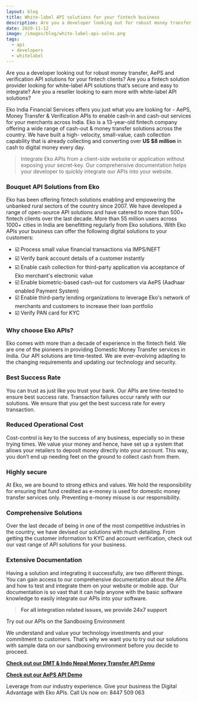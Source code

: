 ```yaml
---
layout: blog
title: White-label API solutions for your fintech business
description: Are you a developer looking out for robust money transfer, AePS and verification API solutions for your fintech clients? Are you a fintech solution provider looking for white-label API solutions that’s secure and easy to integrate? Are you a reseller looking to earn more with white-label API solutions?
date: 2020-11-12
image: /images/blog/white-label-api-solns.png
tags:
  - api
  - developers
  - whitelabel
---
```


Are you a developer looking out for robust money transfer, AePS and verification API solutions for your fintech clients? Are you a fintech solution provider looking for white-label API solutions that’s secure and easy to integrate? Are you a reseller looking to earn more with white-label API solutions?

Eko India Financial Services offers you just what you are looking for - AePS, Money Transfer & Verification APIs to enable cash-in and cash-out services for your merchants across India. Eko is a 13-year-old fintech company offering a wide range of cash-out & money transfer solutions across the country. We have built a high- velocity, small-value, cash collection capability that is already collecting and converting over **US $8 million** in cash to digital money every day.

> Integrate Eko APIs from a client-side website or application without exposing your secret-key. Our comprehensive documentation helps your developer to quickly integrate our APIs into your website.

### Bouquet API Solutions from Eko

Eko has been offering fintech solutions enabling and empowering the unbanked rural sectors of the country since 2007. We have developed a range of open-source API solutions and have catered to more than 500+ fintech clients over the last decade. More than 55 million users across 1000+ cities in India are benefitting regularly from Eko solutions. With Eko APIs your business can offer the following digital solutions to your customers:

* :ballot_box_with_check: Process small value financial transactions via IMPS/NEFT
* :ballot_box_with_check: Verify bank account details of a customer instantly
* :ballot_box_with_check: Enable cash collection for third-party application via acceptance of Eko merchant's electronic value
* :ballot_box_with_check: Enable biometric-based cash-out for customers via AePS (Aadhaar enabled Payment System)
* :ballot_box_with_check: Enable third-party lending organizations to leverage Eko's network of merchants and customers to increase their loan portfolio
* :ballot_box_with_check: Verify PAN card for KYC


### Why choose Eko APIs?

Eko comes with more than a decade of experience in the fintech field. We are one of the pioneers in providing Domestic Money Transfer services in India. Our API solutions are time-tested. We are ever-evolving adapting to the changing requirements and updating our technology and security.


### Best Success Rate

You can trust as just like you trust your bank. Our APIs are time-tested to ensure best success rate. Transaction failures occur rarely with our solutions. We ensure that you get the best success rate for every transaction.


### Reduced Operational Cost

Cost-control is key to the success of any business, especially so in these trying times. We value your money and hence, have set up a system that allows your retailers to deposit money directly into your account. This way, you don’t end up needing feet on the ground to collect cash from them.


### Highly secure

At Eko, we are bound to strong ethics and values. We hold the responsibility for ensuring that fund credited as e-money is used for domestic money transfer services only. Preventing e-money misuse is our responsibility.


### Comprehensive Solutions

Over the last decade of being in one of the most competitive industries in the country, we have devised our solutions with much detailing. From getting the customer information to KYC and account verification, check out our vast range of API solutions for your business.


### Extensive Documentation

Having a solution and integrating it successfully, are two different things. You can gain access to our comprehensive documentation about the APIs and how to test and integrate them on your website or mobile app. Our documentation is so vast that it can help anyone with the basic software knowledge to easily integrate our APIs into your software.


> **For all integration related issues, we provide 24x7 support**


Try out our APIs on the Sandboxing Environment

We understand and value your technology investments and your commitment to customers. That’s why we want you to try out our solutions with sample data on our sandboxing environment before you decide to proceed.

**[Check out our DMT & Indo Nepal Money Transfer API Demo](https://beta.ekoconnect.in/elements/tf-eko-connect-widget/demo/widget_demo.html)**

**[Check out our AePS API Demo](https://beta.ekoconnect.in:20011/aeps/v2)**


Leverage from our industry experience. Give your business the Digital Advantage with Eko APIs. Call Us now on: 8447 509 063
